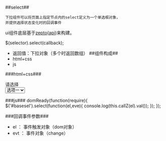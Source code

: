 
##select##

	下拉组件可以将页面上指定节点内的select定义为一个单选框对象，
	并提供选择状态变化时的回调事件

ui组件底层基于[zepto](https://github.com/madrobby/zepto)([api](http://www.css88.com/doc/zeptojs_api/))来构建。

$(selector).select(callback);

*	返回值：下拉对象（多个时返回数组）
##组件构成##
* html+css
* js

###html+css###
	<div class="ui-content" id="basesel">
        <div class="select uba bc-border bc-text" >
            <div class="text">请选择</div>
            <div class="icon"></div>
            <select selectedindex="0">
                <option value=0>选项一</option>
                <option value=1>选项二</option>
                <option value=2>选项三</option>
                <option value=3>选项四</option>
            </select>
        </div>
    </div>


###js###
		 domReady(function(require){
            $('#basesel').select(function(el,eve){
                    console.log(this.callZ(el).val());
                });
        });

###回调事件参数###

*	el ： 事件触发对象（dom对象）
*	evt ： 事件对象（change）